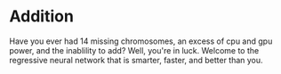 # Addition
Have you ever had 14 missing chromosomes, an excess of cpu and gpu power, and the inablility to add? Well, you're in luck. Welcome to the regressive neural network that is smarter, faster, and better than you.
